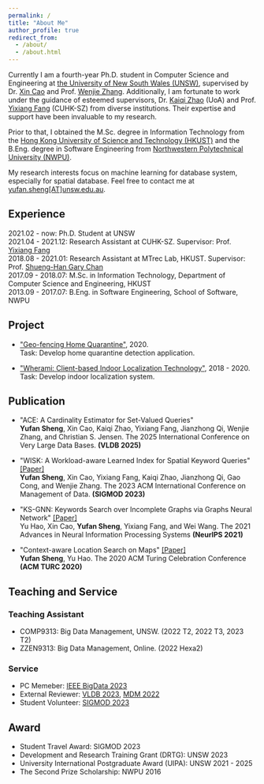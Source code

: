```yaml
---
permalink: /
title: "About Me"
author_profile: true
redirect_from: 
  - /about/
  - /about.html
---
```


Currently I am a fourth-year Ph.D. student in Computer Science and Engineering at [the University of New South Wales (UNSW)](https://www.unsw.edu.au/), supervised by Dr. [Xin Cao](https://xincao-unsw.github.io/) and Prof. [Wenjie Zhang](https://www.cse.unsw.edu.au/~zhangw/). Additionally, I am fortunate to work under the guidance of esteemed supervisors, Dr. [Kaiqi Zhao](https://kaiqi.blogs.auckland.ac.nz/) (UoA) and Prof. [Yixiang Fang](https://fangyixiang.github.io/) (CUHK-SZ) from diverse institutions. Their expertise and support have been invaluable to my research.

Prior to that, I obtained the M.Sc. degree in Information Technology from the [Hong Kong University of Science and Technology (HKUST)](https://hkust.edu.hk/) and the B.Eng. degree in Software Engineering from [Northwestern Polytechnical University (NWPU)](https://en.nwpu.edu.cn/).

My research interests focus on machine learning for database system, especially for spatial database. Feel free to contact me at [yufan.sheng\[AT\]unsw.edu.au](mailto:yufan.sheng@unsw.edu.au).

## Experience
2021.02 - now: Ph.D. Student at UNSW \
2021.04 - 2021.12: Research Assistant at CUHK-SZ. Supervisor: Prof. [Yixiang Fang](https://fangyixiang.github.io/) \
2018.08 - 2021.01: Research Assistant at MTrec Lab, HKUST. Supervisor: Prof. [Shueng-Han Gary Chan](https://www.cse.ust.hk/~gchan/) \
2017.09 - 2018.07: M.Sc. in Information Technology, Department of Computer Science and Engineering, HKUST \
2013.09 - 2017.07: B.Eng. in Software Engineering, School of Software, NWPU

## Project
* ["Geo-fencing Home Quarantine"](https://vprd.hkust.edu.hk/highlight-recognition/impact-cases/location-based-tech), 2020.\
Task: Develop home quarantine detection application.

* ["Wherami: Client-based Indoor Localization Technology"](https://vprd.hkust.edu.hk/highlight-recognition/impact-cases/location-based-tech), 2018 - 2020.\
Task: Develop indoor localization system.

## Publication
* "ACE: A Cardinality Estimator for Set-Valued Queries"  \
**Yufan Sheng**, Xin Cao, Kaiqi Zhao, Yixiang Fang, Jianzhong Qi, Wenjie Zhang, and Christian S. Jensen. The 2025 International Conference on Very Large Data Bases. **(VLDB 2025)**

* "WISK: A Workload-aware Learned Index for Spatial Keyword Queries" [\[Paper\]](https://dl.acm.org/doi/10.1145/3589332) \
**Yufan Sheng**, Xin Cao, Yixiang Fang, Kaiqi Zhao, Jianzhong Qi, Gao Cong, and Wenjie Zhang. The 2023 ACM International Conference on Management of Data. **(SIGMOD 2023)**

* "KS-GNN: Keywords Search over Incomplete Graphs via Graphs Neural Network" [\[Paper\]](https://proceedings.neurips.cc/paper_files/paper/2021/file/0d7363894acdee742caf7fe4e97c4d49-Paper.pdf) \
Yu Hao, Xin Cao, **Yufan Sheng**, Yixiang Fang, and Wei Wang. The 2021 Advances in Neural Information Processing Systems **(NeurIPS 2021)**

* "Context-aware Location Search on Maps" [\[Paper\]](https://dl.acm.org/doi/abs/10.1145/3393527.3393556) \
**Yufan Sheng**, Yu Hao. The 2020 ACM Turing Celebration Conference **(ACM TURC 2020)**

## Teaching and Service
### Teaching Assistant
* COMP9313: Big Data Management, UNSW. (2022 T2, 2022 T3, 2023 T2)
* ZZEN9313: Big Data Management, Online. (2022 Hexa2)

### Service
* PC Memeber: [IEEE BigData 2023](https://bigdataieee.org/BigData2023/index.html)
* External Reviewer: [VLDB 2023](https://vldb.org/2023/), [MDM 2022](https://mdm2022.cs.ucy.ac.cy/index.html)
* Student Volunteer: [SIGMOD 2023](https://2023.sigmod.org/)

## Award
* Student Travel Award: SIGMOD 2023
* Development and Research Training Grant (DRTG): UNSW 2023
* University International Postgraduate Award (UIPA): UNSW 2021 - 2025
* The Second Prize Scholarship: NWPU 2016
  
